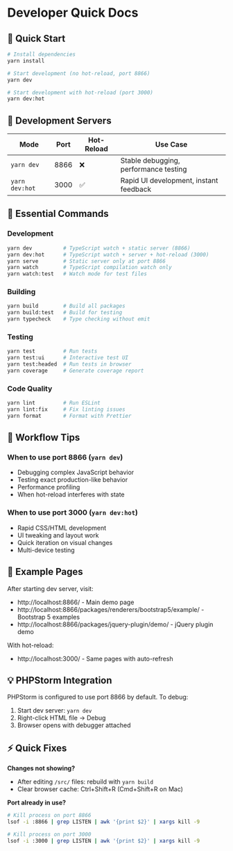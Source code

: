 # Developer Quick Docs

## 🚀 Quick Start

```bash
# Install dependencies
yarn install

# Start development (no hot-reload, port 8866)
yarn dev

# Start development with hot-reload (port 3000)
yarn dev:hot
```

## 📁 Development Servers

| Mode | Port | Hot-Reload | Use Case |
|------|------|------------|----------|
| `yarn dev` | 8866 | ❌ | Stable debugging, performance testing |
| `yarn dev:hot` | 3000 | ✅ | Rapid UI development, instant feedback |

## 🔧 Essential Commands

### Development
```bash
yarn dev          # TypeScript watch + static server (8866)
yarn dev:hot      # TypeScript watch + server + hot-reload (3000)
yarn serve        # Static server only at port 8866
yarn watch        # TypeScript compilation watch only
yarn watch:test   # Watch mode for test files
```

### Building
```bash
yarn build        # Build all packages
yarn build:test   # Build for testing
yarn typecheck    # Type checking without emit
```

### Testing
```bash
yarn test         # Run tests
yarn test:ui      # Interactive test UI
yarn test:headed  # Run tests in browser
yarn coverage     # Generate coverage report
```

### Code Quality
```bash
yarn lint         # Run ESLint
yarn lint:fix     # Fix linting issues
yarn format       # Format with Prettier
```

## 🎯 Workflow Tips

### When to use port 8866 (`yarn dev`)
- Debugging complex JavaScript behavior
- Testing exact production-like behavior
- Performance profiling
- When hot-reload interferes with state

### When to use port 3000 (`yarn dev:hot`)
- Rapid CSS/HTML development
- UI tweaking and layout work
- Quick iteration on visual changes
- Multi-device testing

## 📝 Example Pages

After starting dev server, visit:
- http://localhost:8866/ - Main demo page
- http://localhost:8866/packages/renderers/bootstrap5/example/ - Bootstrap 5 examples
- http://localhost:8866/packages/jquery-plugin/demo/ - jQuery plugin demo

With hot-reload:
- http://localhost:3000/ - Same pages with auto-refresh

## 💡 PHPStorm Integration

PHPStorm is configured to use port 8866 by default. To debug:
1. Start dev server: `yarn dev`
2. Right-click HTML file → Debug
3. Browser opens with debugger attached

## ⚡ Quick Fixes

**Changes not showing?**
- After editing `/src/` files: rebuild with `yarn build`
- Clear browser cache: Ctrl+Shift+R (Cmd+Shift+R on Mac)

**Port already in use?**
```bash
# Kill process on port 8866
lsof -i :8866 | grep LISTEN | awk '{print $2}' | xargs kill -9

# Kill process on port 3000
lsof -i :3000 | grep LISTEN | awk '{print $2}' | xargs kill -9
```